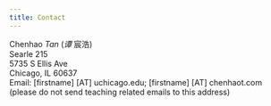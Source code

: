 ```yaml
---
title: Contact
---
```


Chenhao _Tan_ (_谭_ 宸浩)   
Searle 215   
5735 S Ellis Ave   
Chicago, IL 60637  
Email: [firstname] [AT] uchicago.edu; [firstname] [AT] chenhaot.com (please do not send teaching related emails to this address)     

